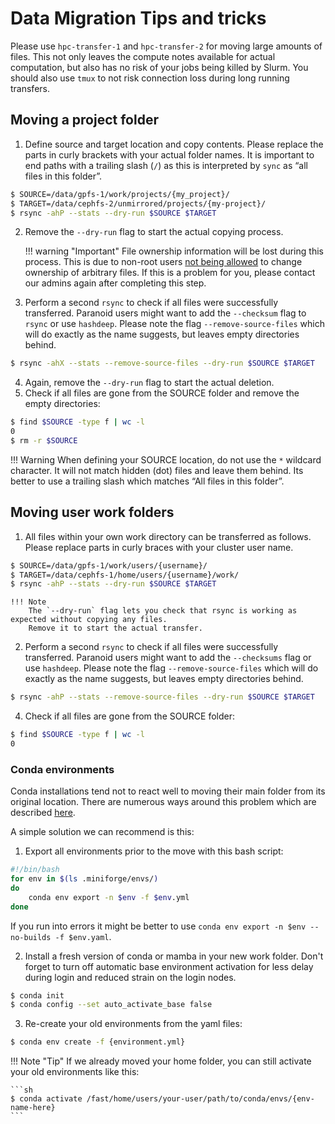 # Data Migration Tips and tricks
Please use `hpc-transfer-1` and `hpc-transfer-2` for moving large amounts of files.
This not only leaves the compute notes available for actual computation, but also has no risk of your jobs being killed by Slurm.
You should also use `tmux` to not risk connection loss during long running transfers.

## Moving a project folder
1. Define source and target location and copy contents.
   Please replace the parts in curly brackets with your actual folder names.
   It is important to end paths with a trailing slash (`/`) as this is interpreted by `sync` as “all files in this folder”.
```sh
$ SOURCE=/data/gpfs-1/work/projects/{my_project}/
$ TARGET=/data/cephfs-2/unmirrored/projects/{my-project}/
$ rsync -ahP --stats --dry-run $SOURCE $TARGET
```

2. Remove the `--dry-run` flag to start the actual copying process.

    !!! warning "Important"
        File ownership information will be lost during this process.
        This is due to non-root users
        [not being allowed](https://serverfault.com/questions/755753/preserve-ownership-with-rsync-without-root)
        to change ownership of arbitrary files.
        If this is a problem for you, please contact our admins again after completing this step.

3. Perform a second `rsync` to check if all files were successfully transferred.
   Paranoid users might want to add the `--checksum` flag to `rsync` or use `hashdeep`.
   Please note the flag `--remove-source-files` which will do exactly as the name suggests,
   but leaves empty directories behind.
```sh
$ rsync -ahX --stats --remove-source-files --dry-run $SOURCE $TARGET
```
4. Again, remove the `--dry-run` flag to start the actual deletion.
5. Check if all files are gone from the SOURCE folder and remove the empty directories:
```sh
$ find $SOURCE -type f | wc -l
0
$ rm -r $SOURCE
```

!!! Warning 
    When defining your SOURCE location, do not use the `*` wildcard character.
    It will not match hidden (dot) files and leave them behind.
    Its better to use a trailing slash which matches “All files in this folder”.

## Moving user work folders
1. All files within your own work directory can be transferred as follows.
   Please replace parts in curly braces with your cluster user name.
```sh
$ SOURCE=/data/gpfs-1/work/users/{username}/
$ TARGET=/data/cephfs-1/home/users/{username}/work/
$ rsync -ahP --stats --dry-run $SOURCE $TARGET
```

    !!! Note
        The `--dry-run` flag lets you check that rsync is working as expected without copying any files.
        Remove it to start the actual transfer.
    
2. Perform a second `rsync` to check if all files were successfully transferred.
   Paranoid users might want to add the `--checksums` flag or use `hashdeep`.
   Please note the flag `--remove-source-files` which will do exactly as the name suggests,
   but leaves empty directories behind.
```sh
$ rsync -ahP --stats --remove-source-files --dry-run $SOURCE $TARGET
```
4. Check if all files are gone from the SOURCE folder:
```sh
$ find $SOURCE -type f | wc -l
0
```

### Conda environments
Conda installations tend not to react well to moving their main folder from its original location.
There are numerous ways around this problem which are described [here](https://www.anaconda.com/blog/moving-conda-environments).

A simple solution we can recommend is this:

1. Export all environments prior to the move with this bash script:
```sh
#!/bin/bash
for env in $(ls .miniforge/envs/)
do
    conda env export -n $env -f $env.yml
done
```
   If you run into errors it might be better to use `conda env export -n $env --no-builds -f $env.yaml`.

2. Install a fresh version of conda or mamba in your new work folder.
   Don't forget to turn off automatic base environment activation for less delay during login and reduced strain on the login nodes.
```sh
$ conda init
$ conda config --set auto_activate_base false
```

3. Re-create your old environments from the yaml files:
```sh
$ conda env create -f {environment.yml}
```

!!! Note "Tip"
    If we already moved your home folder, you can still activate your old environments like this:

    ```sh
    $ conda activate /fast/home/users/your-user/path/to/conda/envs/{env-name-here}
    ```
